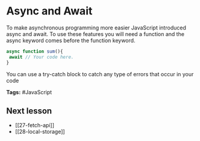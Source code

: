 # Async and Await
To make asynchronous programming more easier JavaScript introduced async and await.
To use these features you will need a function and the async keyword comes before the function keyword.

```jsx
async function sum(){
 await // Your code here.
}
```

You can use a try-catch block to catch any type of errors that occur in your code

**Tags:** #JavaScript 

## Next lesson
- [[27-fetch-api]]
- [[28-local-storage]]